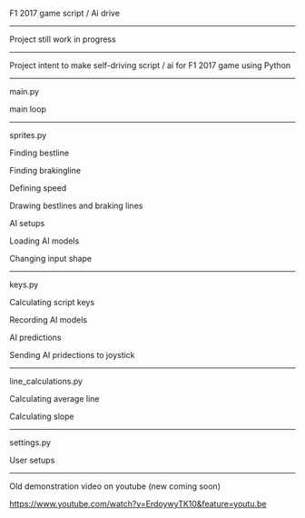 F1 2017 game script / Ai drive

------------------------------

Project still work in progress

------------------------------

Project intent to make self-driving script / ai for F1 2017 game using Python

------------------------------

main.py

main loop

------------------------------

sprites.py

Finding bestline

Finding brakingline

Defining speed

Drawing bestlines and braking lines

AI setups

Loading AI models

Changing input shape

------------------------------

keys.py

Calculating script keys

Recording AI models

AI predictions

Sending AI pridections to joystick

------------------------------

line_calculations.py

Calculating average line

Calculating slope

------------------------------

settings.py

User setups

------------------------------

Old demonstration video on youtube (new coming soon)

https://www.youtube.com/watch?v=ErdoywyTK10&feature=youtu.be
